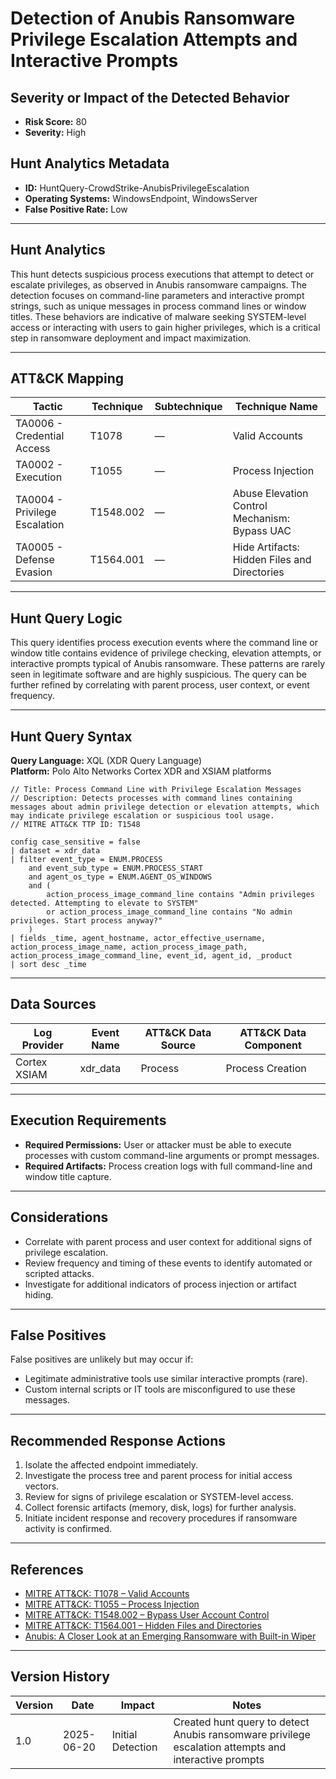 # Detection of Anubis Ransomware Privilege Escalation Attempts and Interactive Prompts

## Severity or Impact of the Detected Behavior
- **Risk Score:** 80
- **Severity:** High

## Hunt Analytics Metadata

- **ID:** HuntQuery-CrowdStrike-AnubisPrivilegeEscalation
- **Operating Systems:** WindowsEndpoint, WindowsServer
- **False Positive Rate:** Low

---

## Hunt Analytics

This hunt detects suspicious process executions that attempt to detect or escalate privileges, as observed in Anubis ransomware campaigns. The detection focuses on command-line parameters and interactive prompt strings, such as unique messages in process command lines or window titles. These behaviors are indicative of malware seeking SYSTEM-level access or interacting with users to gain higher privileges, which is a critical step in ransomware deployment and impact maximization.

---

## ATT&CK Mapping

| Tactic                        | Technique   | Subtechnique | Technique Name                                             |
|------------------------------|-------------|--------------|-----------------------------------------------------------|
| TA0006 - Credential Access    | T1078       | —            | Valid Accounts                                            |
| TA0002 - Execution           | T1055       | —            | Process Injection                                         |
| TA0004 - Privilege Escalation| T1548.002   | —            | Abuse Elevation Control Mechanism: Bypass UAC             |
| TA0005 - Defense Evasion     | T1564.001   | —            | Hide Artifacts: Hidden Files and Directories              |

---

## Hunt Query Logic

This query identifies process execution events where the command line or window title contains evidence of privilege checking, elevation attempts, or interactive prompts typical of Anubis ransomware. These patterns are rarely seen in legitimate software and are highly suspicious. The query can be further refined by correlating with parent process, user context, or event frequency.

---

## Hunt Query Syntax

**Query Language:** XQL (XDR Query Language)  
**Platform:** Polo Alto Networks Cortex XDR and XSIAM platforms

```xql
// Title: Process Command Line with Privilege Escalation Messages
// Description: Detects processes with command lines containing messages about admin privilege detection or elevation attempts, which may indicate privilege escalation or suspicious tool usage.
// MITRE ATT&CK TTP ID: T1548

config case_sensitive = false 
| dataset = xdr_data 
| filter event_type = ENUM.PROCESS 
    and event_sub_type = ENUM.PROCESS_START 
    and agent_os_type = ENUM.AGENT_OS_WINDOWS
    and (
        action_process_image_command_line contains "Admin privileges detected. Attempting to elevate to SYSTEM"
        or action_process_image_command_line contains "No admin privileges. Start process anyway?"
    )
| fields _time, agent_hostname, actor_effective_username, action_process_image_name, action_process_image_path, action_process_image_command_line, event_id, agent_id, _product
| sort desc _time
```

---

## Data Sources

| Log Provider | Event Name       | ATT&CK Data Source  | ATT&CK Data Component  |
|--------------|------------------|---------------------|------------------------|
| Cortex XSIAM|    xdr_data       | Process             | Process Creation       |

---

## Execution Requirements

- **Required Permissions:** User or attacker must be able to execute processes with custom command-line arguments or prompt messages.
- **Required Artifacts:** Process creation logs with full command-line and window title capture.

---

## Considerations

- Correlate with parent process and user context for additional signs of privilege escalation.
- Review frequency and timing of these events to identify automated or scripted attacks.
- Investigate for additional indicators of process injection or artifact hiding.

---

## False Positives

False positives are unlikely but may occur if:
- Legitimate administrative tools use similar interactive prompts (rare).
- Custom internal scripts or IT tools are misconfigured to use these messages.

---

## Recommended Response Actions

1. Isolate the affected endpoint immediately.
2. Investigate the process tree and parent process for initial access vectors.
3. Review for signs of privilege escalation or SYSTEM-level access.
4. Collect forensic artifacts (memory, disk, logs) for further analysis.
5. Initiate incident response and recovery procedures if ransomware activity is confirmed.

---

## References

- [MITRE ATT&CK: T1078 – Valid Accounts](https://attack.mitre.org/techniques/T1078/)
- [MITRE ATT&CK: T1055 – Process Injection](https://attack.mitre.org/techniques/T1055/)
- [MITRE ATT&CK: T1548.002 – Bypass User Account Control](https://attack.mitre.org/techniques/T1548/002/)
- [MITRE ATT&CK: T1564.001 – Hidden Files and Directories](https://attack.mitre.org/techniques/T1564/001/)
- [Anubis: A Closer Look at an Emerging Ransomware with Built-in Wiper](https://www.trendmicro.com/en_us/research/25/f/anubis-a-closer-look-at-an-emerging-ransomware.html)

---

## Version History

| Version | Date       | Impact            | Notes                                                                                      |
|---------|------------|-------------------|--------------------------------------------------------------------------------------------|
| 1.0     | 2025-06-20 | Initial Detection | Created hunt query to detect Anubis ransomware privilege escalation attempts and interactive prompts |

